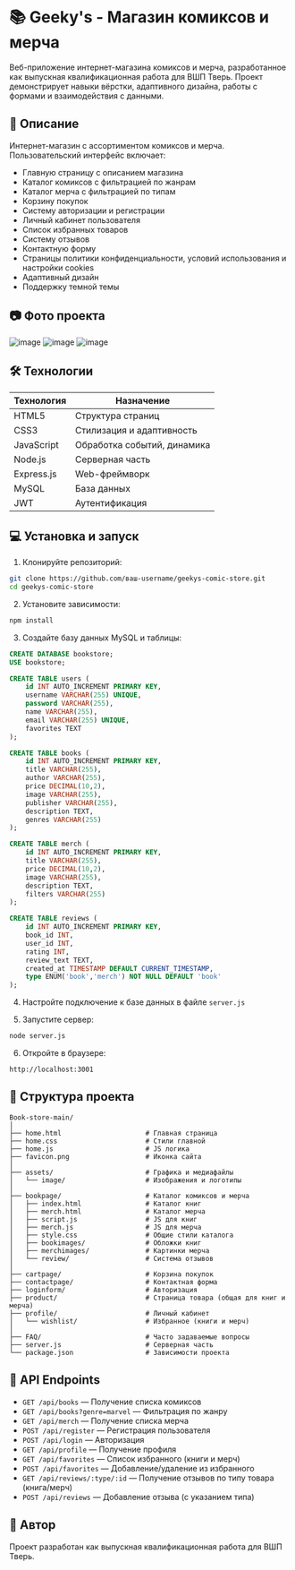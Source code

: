 # 📚 Geeky's - Магазин комиксов и мерча

Веб-приложение интернет-магазина комиксов и мерча, разработанное как выпускная квалификационная работа для ВШП Тверь. Проект демонстрирует навыки вёрстки, адаптивного дизайна, работы с формами и взаимодействия с данными.

## 📌 Описание

Интернет-магазин с ассортиментом комиксов и мерча. Пользовательский интерфейс включает:

- Главную страницу с описанием магазина
- Каталог комиксов с фильтрацией по жанрам
- Каталог мерча с фильтрацией по типам 
- Корзину покупок
- Систему авторизации и регистрации
- Личный кабинет пользователя
- Список избранных товаров 
- Систему отзывов 
- Контактную форму
- Страницы политики конфиденциальности, условий использования и настройки cookies
- Адаптивный дизайн
- Поддержку темной темы

## 📷 Фото проекта
![image](https://github.com/user-attachments/assets/dffa08eb-b93d-4bd9-8955-69596b0231e0)
![image](https://github.com/user-attachments/assets/c0d5fabe-43da-47a6-b5d8-85536d69ef3d)
![image](https://github.com/user-attachments/assets/f3b24126-ab58-4c10-8688-c45d3d785b64)



## 🛠️ Технологии

| Технология   | Назначение                                   |
| ------------ | -------------------------------------------- |
| HTML5        | Структура страниц                            |
| CSS3         | Стилизация и адаптивность                    |
| JavaScript   | Обработка событий, динамика                  |
| Node.js      | Серверная часть                              |
| Express.js   | Web-фреймворк                                |
| MySQL        | База данных                                  |
| JWT          | Аутентификация                               |

## 💻 Установка и запуск

1. Клонируйте репозиторий:
```bash
git clone https://github.com/ваш-username/geekys-comic-store.git
cd geekys-comic-store
```

2. Установите зависимости:
```bash
npm install
```

3. Создайте базу данных MySQL и таблицы:
```sql
CREATE DATABASE bookstore;
USE bookstore;

CREATE TABLE users (
    id INT AUTO_INCREMENT PRIMARY KEY,
    username VARCHAR(255) UNIQUE,
    password VARCHAR(255),
    name VARCHAR(255),
    email VARCHAR(255) UNIQUE,
    favorites TEXT
);

CREATE TABLE books (
    id INT AUTO_INCREMENT PRIMARY KEY,
    title VARCHAR(255),
    author VARCHAR(255),
    price DECIMAL(10,2),
    image VARCHAR(255),
    publisher VARCHAR(255),
    description TEXT,
    genres VARCHAR(255)
);

CREATE TABLE merch (
    id INT AUTO_INCREMENT PRIMARY KEY,
    title VARCHAR(255),
    price DECIMAL(10,2),
    image VARCHAR(255),
    description TEXT,
    filters VARCHAR(255)
);

CREATE TABLE reviews (
    id INT AUTO_INCREMENT PRIMARY KEY,
    book_id INT,
    user_id INT,
    rating INT,
    review_text TEXT,
    created_at TIMESTAMP DEFAULT CURRENT_TIMESTAMP,
    type ENUM('book','merch') NOT NULL DEFAULT 'book'
);
```

4. Настройте подключение к базе данных в файле `server.js`

5. Запустите сервер:
```bash
node server.js
```

6. Откройте в браузере:
```
http://localhost:3001
```

## 📁 Структура проекта

```
Book-store-main/
│
├── home.html                     # Главная страница
├── home.css                      # Стили главной
├── home.js                       # JS логика
├── favicon.png                   # Иконка сайта
│
├── assets/                       # Графика и медиафайлы
│   └── image/                    # Изображения и логотипы
│
├── bookpage/                     # Каталог комиксов и мерча
│   ├── index.html                # Каталог книг
│   ├── merch.html                # Каталог мерча
│   ├── script.js                 # JS для книг
│   ├── merch.js                  # JS для мерча
│   ├── style.css                 # Общие стили каталога
│   ├── bookimages/               # Обложки книг
│   ├── merchimages/              # Картинки мерча
│   └── review/                   # Система отзывов
│
├── cartpage/                     # Корзина покупок
├── contactpage/                  # Контактная форма
├── loginform/                    # Авторизация
├── product/                      # Страница товара (общая для книг и мерча)
├── profile/                      # Личный кабинет
│   └── wishlist/                 # Избранное (книги и мерч)
│
├── FAQ/                          # Часто задаваемые вопросы
├── server.js                     # Серверная часть
└── package.json                  # Зависимости проекта
```

## 🔐 API Endpoints

- `GET /api/books` — Получение списка комиксов
- `GET /api/books?genre=marvel` — Фильтрация по жанру
- `GET /api/merch` — Получение списка мерча
- `POST /api/register` — Регистрация пользователя
- `POST /api/login` — Авторизация
- `GET /api/profile` — Получение профиля
- `GET /api/favorites` — Список избранного (книги и мерч)
- `POST /api/favorites` — Добавление/удаление из избранного
- `GET /api/reviews/:type/:id` — Получение отзывов по типу товара (книга/мерч)
- `POST /api/reviews` — Добавление отзыва (с указанием типа)

## 👥 Автор

Проект разработан как выпускная квалификационная работа для ВШП Тверь.

